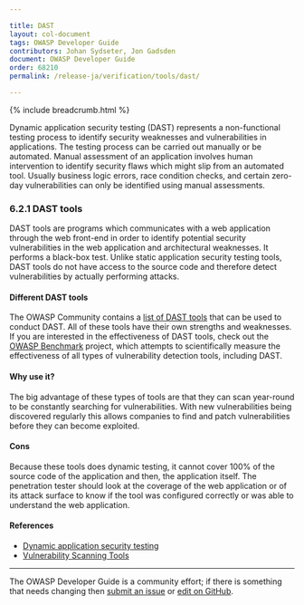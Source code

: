 ```yaml
---

title: DAST
layout: col-document
tags: OWASP Developer Guide
contributors: Johan Sydseter, Jon Gadsden
document: OWASP Developer Guide
order: 68210
permalink: /release-ja/verification/tools/dast/

---
```


{% include breadcrumb.html %}

<style type="text/css">
.image-right {
  height: 180px;
  display: block;
  margin-left: auto;
  margin-right: auto;
  float: right;
}
</style>

Dynamic application security testing (DAST) represents a non-functional testing process to identify security weaknesses and
vulnerabilities in applications. The testing process can be carried out manually or be automated. Manual assessment of an
application involves human intervention to identify security flaws which might slip from an automated tool. Usually
business logic errors, race condition checks, and certain zero-day vulnerabilities can only be identified using manual
assessments.

### 6.2.1 DAST tools

DAST tools are programs which communicates with a web application through the web front-end in order to identify potential
security vulnerabilities in the web application and architectural weaknesses. It performs a black-box test. Unlike static
application security testing tools, DAST tools do not have access to the source code and therefore detect vulnerabilities
by actually performing attacks.

#### Different DAST tools

The OWASP Community contains a [list of DAST tools][dast] that can be used to conduct DAST.
All of these tools have their own strengths and weaknesses.
If you are interested in the effectiveness of DAST tools, check out the [OWASP Benchmark][benchmark] project,
which attempts to scientifically measure the effectiveness of all types of
vulnerability detection tools, including DAST.

#### Why use it?

The big advantage of these types of tools are that they can scan year-round to be constantly searching for vulnerabilities.
With new vulnerabilities being discovered regularly this allows companies to find and patch vulnerabilities before they
can become exploited.

#### Cons

Because these tools does dynamic testing, it cannot cover 100% of the source code of the application and then, the
application itself. The penetration tester should look at the coverage of the web application or of its attack surface to
know if the tool was configured correctly or was able to understand the web application.

#### References

* [Dynamic application security testing][wikipedia]
* [Vulnerability Scanning Tools][dast]

----

The OWASP Developer Guide is a community effort; if there is something that needs changing
then [submit an issue][issue080201] or [edit on GitHub][edit080201].

[benchmark]: https://owasp.org/www-project-benchmark/
[dast]: https://owasp.org/www-community/Vulnerability_Scanning_Tools
[edit080201]: https://github.com/OWASP/www-project-developer-guide/blob/main/draft/08-verification/02-tools/01-dast.md
[issue080201]: https://github.com/OWASP/www-project-developer-guide/issues/new?labels=content&template=request.md&title=Update:%2008-verification/02-tools/01-dast
[wikipedia]: https://en.wikipedia.org/wiki/Dynamic_application_security_testing
